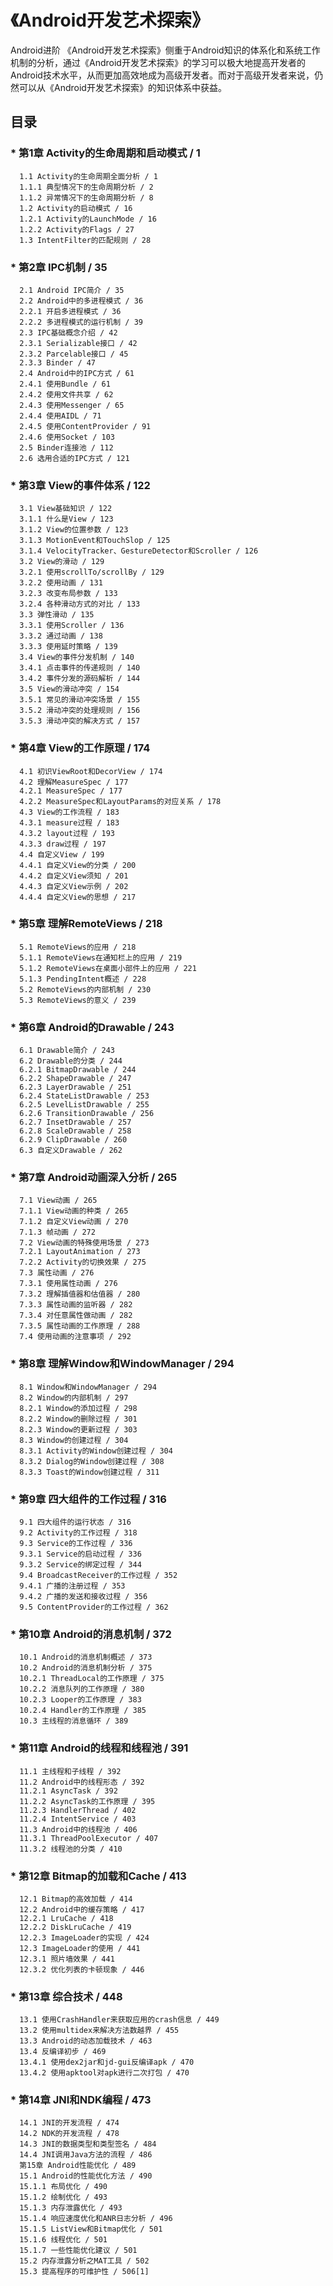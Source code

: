 
《Android开发艺术探索》
===================================
  Android进阶
  《Android开发艺术探索》侧重于Android知识的体系化和系统工作机制的分析，通过《Android开发艺术探索》的学习可以极大地提高开发者的Android技术水平，从而更加高效地成为高级开发者。而对于高级开发者来说，仍然可以从《Android开发艺术探索》的知识体系中获益。

  目录
----
### * 第1章 Activity的生命周期和启动模式 / 1
      1.1 Activity的生命周期全面分析 / 1
      1.1.1 典型情况下的生命周期分析 / 2
      1.1.2 异常情况下的生命周期分析 / 8
      1.2 Activity的启动模式 / 16
      1.2.1 Activity的LaunchMode / 16
      1.2.2 Activity的Flags / 27
      1.3 IntentFilter的匹配规则 / 28
### * 第2章 IPC机制 / 35
      2.1 Android IPC简介 / 35
      2.2 Android中的多进程模式 / 36
      2.2.1 开启多进程模式 / 36
      2.2.2 多进程模式的运行机制 / 39
      2.3 IPC基础概念介绍 / 42
      2.3.1 Serializable接口 / 42
      2.3.2 Parcelable接口 / 45
      2.3.3 Binder / 47
      2.4 Android中的IPC方式 / 61
      2.4.1 使用Bundle / 61
      2.4.2 使用文件共享 / 62
      2.4.3 使用Messenger / 65
      2.4.4 使用AIDL / 71
      2.4.5 使用ContentProvider / 91
      2.4.6 使用Socket / 103
      2.5 Binder连接池 / 112
      2.6 选用合适的IPC方式 / 121
### * 第3章 View的事件体系 / 122
      3.1 View基础知识 / 122
      3.1.1 什么是View / 123
      3.1.2 View的位置参数 / 123
      3.1.3 MotionEvent和TouchSlop / 125
      3.1.4 VelocityTracker、GestureDetector和Scroller / 126
      3.2 View的滑动 / 129
      3.2.1 使用scrollTo/scrollBy / 129
      3.2.2 使用动画 / 131
      3.2.3 改变布局参数 / 133
      3.2.4 各种滑动方式的对比 / 133
      3.3 弹性滑动 / 135
      3.3.1 使用Scroller / 136
      3.3.2 通过动画 / 138
      3.3.3 使用延时策略 / 139
      3.4 View的事件分发机制 / 140
      3.4.1 点击事件的传递规则 / 140
      3.4.2 事件分发的源码解析 / 144
      3.5 View的滑动冲突 / 154
      3.5.1 常见的滑动冲突场景 / 155
      3.5.2 滑动冲突的处理规则 / 156
      3.5.3 滑动冲突的解决方式 / 157
### * 第4章 View的工作原理 / 174
      4.1 初识ViewRoot和DecorView / 174
      4.2 理解MeasureSpec / 177
      4.2.1 MeasureSpec / 177
      4.2.2 MeasureSpec和LayoutParams的对应关系 / 178
      4.3 View的工作流程 / 183
      4.3.1 measure过程 / 183
      4.3.2 layout过程 / 193
      4.3.3 draw过程 / 197
      4.4 自定义View / 199
      4.4.1 自定义View的分类 / 200
      4.4.2 自定义View须知 / 201
      4.4.3 自定义View示例 / 202
      4.4.4 自定义View的思想 / 217
### * 第5章 理解RemoteViews / 218
      5.1 RemoteViews的应用 / 218
      5.1.1 RemoteViews在通知栏上的应用 / 219
      5.1.2 RemoteViews在桌面小部件上的应用 / 221
      5.1.3 PendingIntent概述 / 228
      5.2 RemoteViews的内部机制 / 230
      5.3 RemoteViews的意义 / 239
### * 第6章 Android的Drawable / 243
      6.1 Drawable简介 / 243
      6.2 Drawable的分类 / 244
      6.2.1 BitmapDrawable / 244
      6.2.2 ShapeDrawable / 247
      6.2.3 LayerDrawable / 251
      6.2.4 StateListDrawable / 253
      6.2.5 LevelListDrawable / 255
      6.2.6 TransitionDrawable / 256
      6.2.7 InsetDrawable / 257
      6.2.8 ScaleDrawable / 258
      6.2.9 ClipDrawable / 260
      6.3 自定义Drawable / 262
### * 第7章 Android动画深入分析 / 265
      7.1 View动画 / 265
      7.1.1 View动画的种类 / 265
      7.1.2 自定义View动画 / 270
      7.1.3 帧动画 / 272
      7.2 View动画的特殊使用场景 / 273
      7.2.1 LayoutAnimation / 273
      7.2.2 Activity的切换效果 / 275
      7.3 属性动画 / 276
      7.3.1 使用属性动画 / 276
      7.3.2 理解插值器和估值器 / 280
      7.3.3 属性动画的监听器 / 282
      7.3.4 对任意属性做动画 / 282
      7.3.5 属性动画的工作原理 / 288
      7.4 使用动画的注意事项 / 292
### * 第8章 理解Window和WindowManager / 294
      8.1 Window和WindowManager / 294
      8.2 Window的内部机制 / 297
      8.2.1 Window的添加过程 / 298
      8.2.2 Window的删除过程 / 301
      8.2.3 Window的更新过程 / 303
      8.3 Window的创建过程 / 304
      8.3.1 Activity的Window创建过程 / 304
      8.3.2 Dialog的Window创建过程 / 308
      8.3.3 Toast的Window创建过程 / 311
### * 第9章 四大组件的工作过程 / 316
      9.1 四大组件的运行状态 / 316
      9.2 Activity的工作过程 / 318
      9.3 Service的工作过程 / 336
      9.3.1 Service的启动过程 / 336
      9.3.2 Service的绑定过程 / 344
      9.4 BroadcastReceiver的工作过程 / 352
      9.4.1 广播的注册过程 / 353
      9.4.2 广播的发送和接收过程 / 356
      9.5 ContentProvider的工作过程 / 362
### * 第10章 Android的消息机制 / 372
      10.1 Android的消息机制概述 / 373
      10.2 Android的消息机制分析 / 375
      10.2.1 ThreadLocal的工作原理 / 375
      10.2.2 消息队列的工作原理 / 380
      10.2.3 Looper的工作原理 / 383
      10.2.4 Handler的工作原理 / 385
      10.3 主线程的消息循环 / 389
### * 第11章 Android的线程和线程池 / 391
      11.1 主线程和子线程 / 392
      11.2 Android中的线程形态 / 392
      11.2.1 AsyncTask / 392
      11.2.2 AsyncTask的工作原理 / 395
      11.2.3 HandlerThread / 402
      11.2.4 IntentService / 403
      11.3 Android中的线程池 / 406
      11.3.1 ThreadPoolExecutor / 407
      11.3.2 线程池的分类 / 410
### * 第12章 Bitmap的加载和Cache / 413
      12.1 Bitmap的高效加载 / 414
      12.2 Android中的缓存策略 / 417
      12.2.1 LruCache / 418
      12.2.2 DiskLruCache / 419
      12.2.3 ImageLoader的实现 / 424
      12.3 ImageLoader的使用 / 441
      12.3.1 照片墙效果 / 441
      12.3.2 优化列表的卡顿现象 / 446
### * 第13章 综合技术 / 448
      13.1 使用CrashHandler来获取应用的crash信息 / 449
      13.2 使用multidex来解决方法数越界 / 455
      13.3 Android的动态加载技术 / 463
      13.4 反编译初步 / 469
      13.4.1 使用dex2jar和jd-gui反编译apk / 470
      13.4.2 使用apktool对apk进行二次打包 / 470
### * 第14章 JNI和NDK编程 / 473
      14.1 JNI的开发流程 / 474
      14.2 NDK的开发流程 / 478
      14.3 JNI的数据类型和类型签名 / 484
      14.4 JNI调用Java方法的流程 / 486
      第15章 Android性能优化 / 489
      15.1 Android的性能优化方法 / 490
      15.1.1 布局优化 / 490
      15.1.2 绘制优化 / 493
      15.1.3 内存泄露优化 / 493
      15.1.4 响应速度优化和ANR日志分析 / 496
      15.1.5 ListView和Bitmap优化 / 501
      15.1.6 线程优化 / 501
      15.1.7 一些性能优化建议 / 501
      15.2 内存泄露分析之MAT工具 / 502
      15.3 提高程序的可维护性 / 506[1] 
    

